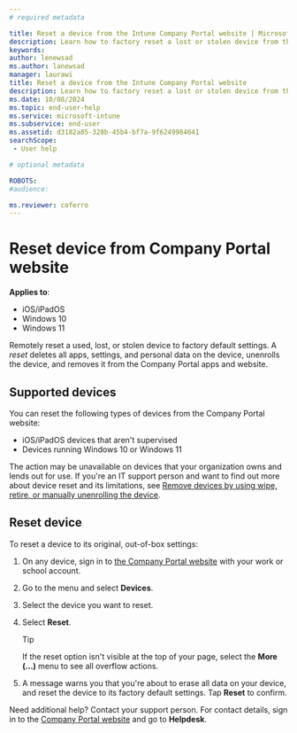 ```yaml
---
# required metadata

title: Reset a device from the Intune Company Portal website | Microsoft Docs
description: Learn how to factory reset a lost or stolen device from the Intune Company Portal website.
keywords:
author: lenewsad
ms.author: lanewsad
manager: laurawi
title: Reset a device from the Intune Company Portal website
description: Learn how to factory reset a lost or stolen device from the Intune Company Portal website.
ms.date: 10/08/2024
ms.topic: end-user-help
ms.service: microsoft-intune
ms.subservice: end-user
ms.assetid: d3182a85-328b-45b4-bf7a-9f6249984641
searchScope:
 - User help

# optional metadata

ROBOTS:
#audience:

ms.reviewer: coferro
---
```


# Reset device from Company Portal website

**Applies to**:
* iOS/iPadOS
* Windows 10
* Windows 11

Remotely reset a used, lost, or stolen device to factory default settings. A *reset* deletes all apps, settings, and personal data on the device, unenrolls the device, and removes it from the Company Portal apps and website.

## Supported devices

You can reset the following types of devices from the Company Portal website:

* iOS/iPadOS devices that aren't supervised
* Devices running Windows 10 or Windows 11

The action may be unavailable on devices that your organization owns and lends out for use. If you're an IT support person and want to find out more about device reset and its limitations, see [Remove devices by using wipe, retire, or manually unenrolling the device](../remote-actions/devices-wipe.md).

## Reset device
To reset a device to its original, out-of-box settings:

1. On any device, sign in to [the Company Portal website](https://go.microsoft.com/fwlink/?linkid=2010980) with your work or school account.
1. Go to the menu and select **Devices**.
1. Select the device you want to reset.
1. Select **Reset**.

    >[!TIP]
    > If the reset option isn't visible at the top of your page, select the **More (…)** menu to see all overflow actions.

1. A message warns you that you're about to erase all data on your device, and reset the device to its factory default settings. Tap **Reset** to confirm.

Need additional help? Contact your support person. For contact details, sign in to the [Company Portal website](https://go.microsoft.com/fwlink/?linkid=2010980) and go to **Helpdesk**.
